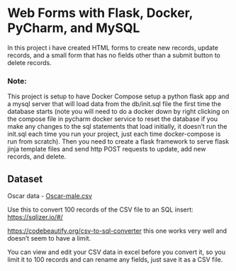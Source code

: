 # Web Forms with Flask, Docker, PyCharm, and MySQL

In this project i have created HTML forms to create new records, update records, and a small form that
has no fields other than a submit button to delete records.

### Note: 
This project is setup to have Docker Compose setup a python flask app and a mysql server that will load data from
the db/init.sql file the first time the database starts (note you will need to do a docker down by right clicking on
the compose file in pycharm docker service to reset the database if you make any changes to the sql statements
that load initially, it doesn’t run the init.sql each time you run your project, just each time docker-compose is run
from scratch). Then you need to create a flask framework to serve flask jinja template files and send http POST
requests to update, add new records, and delete.

## Dataset

Oscar data - [Oscar-male.csv](https://people.sc.fsu.edu/~jburkardt/data/csv/csv.html)

Use this to convert 100 records of the CSV file to an SQL insert:
https://sqlizer.io/#/

https://codebeautify.org/csv-to-sql-converter
this one works very well and doesn’t seem to have a limit.

You can view and edit your CSV data in excel before you convert it, so you limit it to 100 records and can rename
any fields, just save it as a CSV file.
